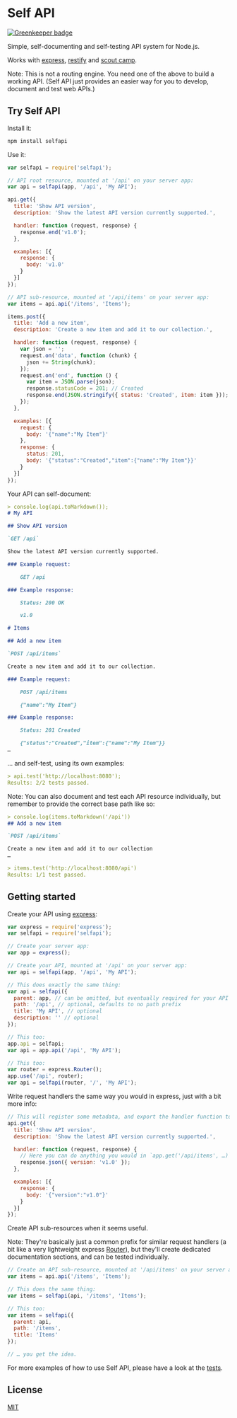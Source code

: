 # Self API

[![Greenkeeper badge](https://img.shields.io/badge/greenkeeper-enabled-brightgreen.svg)](https://greenkeeper.io/)

Simple, self-documenting and self-testing API system for Node.js.

Works with [express](http://expressjs.com/), [restify](http://restify.com/) and
[scout camp](https://github.com/espadrine/sc).

Note: This is not a routing engine. You need one of the above to build a working
API. (Self API just provides an easier way for you to develop, document and test
web APIs.)


## Try Self API

Install it:

```bash
npm install selfapi
```

Use it:

```js
var selfapi = require('selfapi');

// API root resource, mounted at '/api' on your server app:
var api = selfapi(app, '/api', 'My API');

api.get({
  title: 'Show API version',
  description: 'Show the latest API version currently supported.',

  handler: function (request, response) {
    response.end('v1.0');
  },

  examples: [{
    response: {
      body: 'v1.0'
    }
  }]
});

// API sub-resource, mounted at '/api/items' on your server app:
var items = api.api('/items', 'Items');

items.post({
  title: 'Add a new item',
  description: 'Create a new item and add it to our collection.',

  handler: function (request, response) {
    var json = '';
    request.on('data', function (chunk) {
      json += String(chunk);
    });
    request.on('end', function () {
      var item = JSON.parse(json);
      response.statusCode = 201; // Created
      response.end(JSON.stringify({ status: 'Created', item: item }));
    });
  },

  examples: [{
    request: {
      body: '{"name":"My Item"}'
    },
    response: {
      status: 201,
      body: '{"status":"Created","item":{"name":"My Item"}}'
    }
  }]
});
```

Your API can self-document:

```markdown
> console.log(api.toMarkdown());
# My API

## Show API version

`GET /api`

Show the latest API version currently supported.

### Example request:

    GET /api

### Example response:

    Status: 200 OK

    v1.0

# Items

## Add a new item

`POST /api/items`

Create a new item and add it to our collection.

### Example request:

    POST /api/items

    {"name":"My Item"}

### Example response:

    Status: 201 Created

    {"status":"Created","item":{"name":"My Item"}}
…
```

… and self-test, using its own examples:

```markdown
> api.test('http://localhost:8080');
Results: 2/2 tests passed.
```

Note: You can also document and test each API resource individually, but remember to provide the correct base path like so:

```markdown
> console.log(items.toMarkdown('/api'))
## Add a new item

`POST /api/items`

Create a new item and add it to our collection
…

> items.test('http://localhost:8080/api')
Results: 1/1 test passed.
```

## Getting started

Create your API using [express](http://expressjs.com/):

```js
var express = require('express');
var selfapi = require('selfapi');

// Create your server app:
var app = express();

// Create your API, mounted at '/api' on your server app:
var api = selfapi(app, '/api', 'My API');

// This does exactly the same thing:
var api = selfapi({
  parent: app, // can be omitted, but eventually required for your API to work
  path: '/api', // optional, defaults to no path prefix
  title: 'My API', // optional
  description: '' // optional
});

// This too:
app.api = selfapi;
var api = app.api('/api', 'My API');

// This too:
var router = express.Router();
app.use('/api', router);
var api = selfapi(router, '/', 'My API');
```

Write request handlers the same way you would in express, just with a bit more
info:

```js
// This will register some metadata, and export the handler function to express.
api.get({
  title: 'Show API version',
  description: 'Show the latest API version currently supported.',

  handler: function (request, response) {
    // Here you can do anything you would in `app.get('/api/items', …)`, e.g.
    response.json({ version: 'v1.0' });
  },

  examples: [{
    response: {
      body: '{"version":"v1.0"}'
    }
  }]
});
```

Create API sub-resources when it seems useful.

Note: They're basically just a common prefix for similar request handlers
(a bit like a very lightweight express
[Router](http://expressjs.com/en/4x/api.html#router)), but they'll create
dedicated documentation sections, and can be tested individually.

```js
// Create an API sub-resource, mounted at '/api/items' on your server app:
var items = api.api('/items', 'Items');

// This does the same thing:
var items = selfapi(api, '/items', 'Items');

// This too:
var items = selfapi({
  parent: api,
  path: '/items',
  title: 'Items'
});

// … you get the idea.
```

For more examples of how to use Self API, please have a look at the
[tests](https://github.com/janitortechnology/selfapi/blob/master/tests.js).

## License

[MIT](https://github.com/janitortechnology/selfapi/blob/master/LICENSE)
